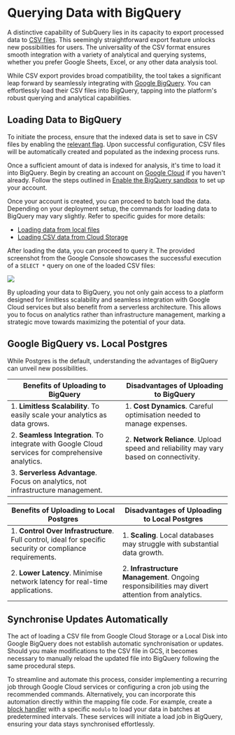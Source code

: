 # Querying Data with BigQuery

A distinctive capability of SubQuery lies in its capacity to export processed data to [CSV files](../../references.md#csv-out-dir). This seemingly straightforward export feature unlocks new possibilities for users. The universality of the CSV format ensures smooth integration with a variety of analytical and querying systems, whether you prefer Google Sheets, Excel, or any other data analysis tool.

While CSV export provides broad compatibility, the tool takes a significant leap forward by seamlessly integrating with [Google BigQuery](https://cloud.google.com/bigquery). You can effortlessly load their CSV files into BigQuery, tapping into the platform's robust querying and analytical capabilities.

## Loading Data to BigQuery

To initiate the process, ensure that the indexed data is set to save in CSV files by enabling the [relevant flag](../../references.md#csv-out-dir). Upon successful configuration, CSV files will be automatically created and populated as the indexing process runs.

Once a sufficient amount of data is indexed for analysis, it's time to load it into BigQuery. Begin by creating an account on [Google Cloud](https://cloud.google.com) if you haven't already. Follow the steps outlined in [Enable the BigQuery sandbox](https://cloud.google.com/bigquery/docs/sandbox) to set up your account.

Once your account is created, you can proceed to batch load the data. Depending on your deployment setup, the commands for loading data to BigQuery may vary slightly. Refer to specific guides for more details:

- [Loading data from local files](https://cloud.google.com/bigquery/docs/batch-loading-data#loading_data_from_local_files)
- [Loading CSV data from Cloud Storage](https://cloud.google.com/bigquery/docs/loading-data-cloud-storage-csv)

After loading the data, you can proceed to query it. The provided screenshot from the Google Console showcases the successful execution of a `SELECT *` query on one of the loaded CSV files:

![](/assets/img/run_publish/bigquery/consoleBigquery.png)

By uploading your data to BigQuery, you not only gain access to a platform designed for limitless scalability and seamless integration with Google Cloud services but also benefit from a serverless architecture. This allows you to focus on analytics rather than infrastructure management, marking a strategic move towards maximizing the potential of your data.

## Google BigQuery vs. Local Postgres

While Postgres is the default, understanding the advantages of BigQuery can unveil new possibilities.

| **Benefits** of Uploading to **BigQuery**                                                         | **Disadvantages** of Uploading to **BigQuery**                                        |
| ------------------------------------------------------------------------------------------------- | ------------------------------------------------------------------------------------- |
| 1. **Limitless Scalability**. To easily scale your analytics as data grows.                       | 1. **Cost Dynamics**. Careful optimisation needed to manage expenses.                 |
| 2. **Seamless Integration**. To integrate with Google Cloud services for comprehensive analytics. | 2. **Network Reliance**. Upload speed and reliability may vary based on connectivity. |
| 3. **Serverless Advantage**. Focus on analytics, not infrastructure management.                   |                                                                                       |

| **Benefits** of Uploading to **Local Postgres**                                                           | **Disadvantages** of Uploading to Local **Postgres**                                            |
| --------------------------------------------------------------------------------------------------------- | ----------------------------------------------------------------------------------------------- |
| 1. **Control Over Infrastructure**. Full control, ideal for specific security or compliance requirements. | 1. **Scaling**. Local databases may struggle with substantial data growth.                      |
| 2. **Lower Latency**. Minimise network latency for real-time applications.                                | 2. **Infrastructure Management**. Ongoing responsibilities may divert attention from analytics. |

## Synchronise Updates Automatically

The act of loading a CSV file from Google Cloud Storage or a Local Disk into Google BigQuery does not establish automatic synchronisation or updates. Should you make modifications to the CSV file in GCS, it becomes necessary to manually reload the updated file into BigQuery following the same procedural steps.

To streamline and automate this process, consider implementing a recurring job through Google Cloud services or configuring a cron job using the recommended commands. Alternatively, you can incorporate this automation directly within the mapping file code. For example, create a [block handler](../../../build/manifest/ethereum.md#mapping-handlers-and-filters) with a specific `modulo` to load your data in batches at predetermined intervals. These services will initiate a load job in BigQuery, ensuring your data stays synchronised effortlessly.

